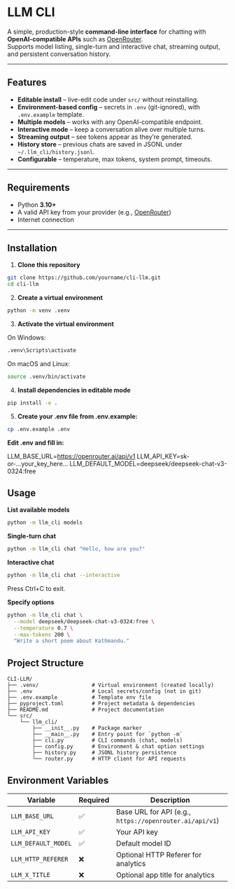 ﻿# LLM CLI

A simple, production-style **command-line interface** for chatting with **OpenAI-compatible APIs** such as [OpenRouter](https://openrouter.ai/).  
Supports model listing, single-turn and interactive chat, streaming output, and persistent conversation history.

---

## Features

- **Editable install** – live-edit code under `src/` without reinstalling.
- **Environment-based config** – secrets in `.env` (git-ignored), with `.env.example` template.
- **Multiple models** – works with any OpenAI-compatible endpoint.
- **Interactive mode** – keep a conversation alive over multiple turns.
- **Streaming output** – see tokens appear as they’re generated.
- **History store** – previous chats are saved in JSONL under `~/.llm_cli/history.jsonl`.
- **Configurable** – temperature, max tokens, system prompt, timeouts.

---

## Requirements

- Python **3.10+**
- A valid API key from your provider (e.g., [OpenRouter](https://openrouter.ai/))
- Internet connection

---

## Installation

1. **Clone this repository**

```bash
git clone https://github.com/yourname/cli-llm.git
cd cli-llm


```

2. **Create a virtual environment**

```bash
python -m venv .venv

```

3. **Activate the virtual environment**

On Windows:

```bash
.venv\Scripts\activate
```

On macOS and Linux:

```bash
source .venv/bin/activate
```

4. **Install dependencies in editable mode**

```bash
pip install -e .
```

5. **Create your .env file from .env.example:**

```bash
cp .env.example .env
```

**Edit .env and fill in:**

LLM_BASE_URL=https://openrouter.ai/api/v1
LLM_API_KEY=sk-or-...your_key_here...
LLM_DEFAULT_MODEL=deepseek/deepseek-chat-v3-0324:free

## Usage

**List available models**

```bash
python -m llm_cli models

```

**Single-turn chat**

```bash
python -m llm_cli chat "Hello, how are you?"

```

**Interactive chat**

```bash
python -m llm_cli chat --interactive

```

Press Ctrl+C to exit.

**Specify options**

```bash
python -m llm_cli chat \
  --model deepseek/deepseek-chat-v3-0324:free \
  --temperature 0.7 \
  --max-tokens 200 \
  "Write a short poem about Kathmandu."
```

## Project Structure

```
CLI-LLM/
├── .venv/                 # Virtual environment (created locally)
├── .env                   # Local secrets/config (not in git)
├── .env.example           # Template env file
├── pyproject.toml         # Project metadata & dependencies
├── README.md              # Project documentation
└── src/
    └── llm_cli/
        ├── __init__.py    # Package marker
        ├── __main__.py    # Entry point for `python -m`
        ├── cli.py         # CLI commands (chat, models)
        ├── config.py      # Environment & chat option settings
        ├── history.py     # JSONL history persistence
        └── router.py      # HTTP client for API requests
```


## Environment Variables

| Variable            | Required | Description                                             |
| ------------------- | -------- | ------------------------------------------------------- |
| `LLM_BASE_URL`      | ✅       | Base URL for API (e.g., `https://openrouter.ai/api/v1`) |
| `LLM_API_KEY`       | ✅       | Your API key                                            |
| `LLM_DEFAULT_MODEL` | ✅       | Default model ID                                        |
| `LLM_HTTP_REFERER`  | ❌       | Optional HTTP Referer for analytics                     |
| `LLM_X_TITLE`       | ❌       | Optional app title for analytics                        |
